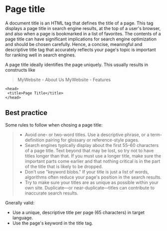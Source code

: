 # Page title

A document title is an HTML tag that defines the title of a page.
This tag displays a page title in search engine results, at the top of a user's browser, and also when a page is bookmarked in a list of favorites.
The contents of a page title can have significant implications for search engine optimization and should be chosen carefully.
Hence, a concise, meaningful and descriptive title tag that accurately reflects your page's topic is important for ranking well in search engines.

A page title ideally identifies the page uniquely. This usually results in constructs like

> MyWebsite - About Us
> MyWebsite - Features

```
<head>
 <title>Page Title</title>
</head>
```

## Best practice

Some rules to follow when chosing a page title:

> * Avoid one- or two-word titles. Use a descriptive phrase, or a term-definition pairing for glossary or reference-style pages.
> * Search engines typically display about the first 55–60 characters of a page title. Text beyond that may be lost, so try not to have titles longer than that. If you must use a longer title, make sure the important parts come earlier and that nothing critical is in the part of the title that is likely to be dropped.
> * Don't use "keyword blobs." If your title is just a list of words, algorithms often reduce your page's position in the search results.
> * Try to make sure your titles are as unique as possible within your own site. Duplicate—or near-duplicate—titles can contribute to inaccurate search results.

Gnerally valid:

* Use a unique, descriptive title per page (65 characters) in target language.
* Use the page's keyword in the title tag.
